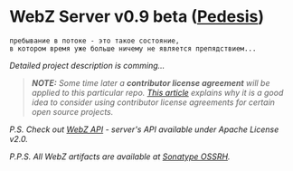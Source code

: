 # WebZ Server v0.9 beta ([Pedesis](https://www.pinterest.com/terems_org/pedesis-from-ancient-greek-a-leaping/))

```
пребывание в потоке - это такое состояние,
в котором время уже больше ничему не является препядствием...  
```

*Detailed project description is comming...*

> ***NOTE:*** *Some time later a* ***contributor license agreement*** *will be applied to this particular repo. [This article](https://julien.ponge.org/blog/in-defense-of-contributor-license-agreements/) explains why it is a good idea to consider using contributor license agreements for certain open source projects.*

*P.S. Check out [WebZ API](https://github.com/terems-org/webz-api) - server's API available under Apache License v2.0.*

*P.P.S. All WebZ artifacts are available at [Sonatype OSSRH](https://oss.sonatype.org/content/repositories/snapshots/org/terems/).*
